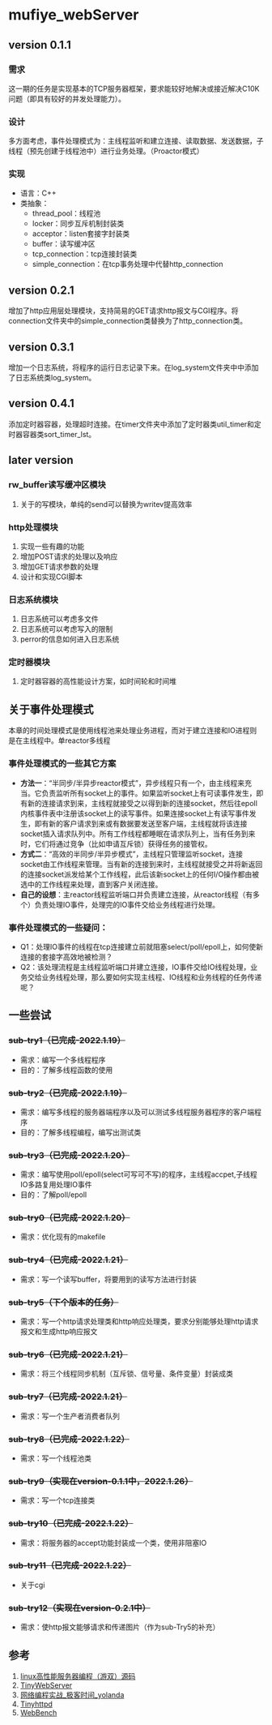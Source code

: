 # mufiye_webServer
## version 0.1.1
### 需求
这一期的任务是实现基本的TCP服务器框架，要求能较好地解决或接近解决C10K问题（即具有较好的并发处理能力）。
### 设计
多方面考虑，事件处理模式为：主线程监听和建立连接、读取数据、发送数据，子线程（预先创建于线程池中）进行业务处理。（Proactor模式）
### 实现
* 语言：C++
* 类抽象：
  * thread_pool：线程池
  * locker：同步互斥机制封装类
  * acceptor：listen套接字封装类
  * buffer：读写缓冲区
  * tcp_connection：tcp连接封装类
  * simple_connection：在tcp事务处理中代替http_connection
## version 0.2.1
增加了http应用层处理模块，支持简易的GET请求http报文与CGI程序。将connection文件夹中的simple_connection类替换为了http_connection类。
## version 0.3.1
增加一个日志系统，将程序的运行日志记录下来。在log_system文件夹中中添加了日志系统类log_system。
## version 0.4.1
添加定时器容器，处理超时连接。在timer文件夹中添加了定时器类util_timer和定时器容器类sort_timer_lst。
## later version
### rw_buffer读写缓冲区模块
1. 关于的写模块，单纯的send可以替换为writev提高效率
### http处理模块
1. 实现一些有趣的功能
2. 增加POST请求的处理以及响应
3. 增加GET请求参数的处理
4. 设计和实现CGI脚本
### 日志系统模块
1. 日志系统可以考虑多文件
2. 日志系统可以考虑写入的限制
3. perror的信息如何进入日志系统
### 定时器模块
1. 定时器容器的高性能设计方案，如时间轮和时间堆
## 关于事件处理模式
本章的时间处理模式是使用线程池来处理业务进程，而对于建立连接和IO进程则是在主线程中。单reactor多线程
### 事件处理模式的一些其它方案
* **方法一**：“半同步/半异步reactor模式”，异步线程只有一个，由主线程来充当。它负责监听所有socket上的事件。如果监听socket上有可读事件发生，即有新的连接请求到来，主线程就接受之以得到新的连接socket，然后往epoll内核事件表中注册该socket上的读写事件。如果连接socket上有读写事件发生，即有新的客户请求到来或有数据要发送至客户端，主线程就将该连接socket插入请求队列中。所有工作线程都睡眠在请求队列上，当有任务到来时，它们将通过竞争（比如申请互斥锁）获得任务的接管权。
* **方式二**：“高效的半同步/半异步模式”，主线程只管理监听socket，连接socket由工作线程来管理。当有新的连接到来时，主线程就接受之并将新返回的连接socket派发给某个工作线程，此后该新socket上的任何I/O操作都由被选中的工作线程来处理，直到客户关闭连接。
* **自己的设想**：主reactor线程监听端口并负责建立连接，从reactor线程（有多个）负责处理IO事件，处理完的IO事件交给业务线程进行处理。
### 事件处理模式的一些疑问：
* Q1：处理IO事件的线程在tcp连接建立前就阻塞select/poll/epoll上，如何使新连接的套接字高效地被检测？
* Q2：该处理流程是主线程监听端口并建立连接，IO事件交给IO线程处理，业务交给业务线程处理，那么要如何实现主线程、IO线程和业务线程的任务传递呢？
## 一些尝试
### ~~sub-try1（已完成-2022.1.19）~~
* 需求：编写一个多线程程序
* 目的：了解多线程函数的使用
### ~~sub-try2（已完成-2022.1.19）~~
* 需求：编写多线程的服务器端程序以及可以测试多线程服务器程序的客户端程序
* 目的：了解多线程编程，编写出测试类
### ~~sub-try3（已完成-2022.1.20）~~
* 需求：编写使用poll/epoll(select可写可不写)的程序，主线程accpet,子线程IO多路复用处理IO事件
* 目的：了解poll/epoll
### ~~sub-try0（已完成-2022.1.20）~~
* 需求：优化现有的makefile
### ~~sub-try4（已完成-2022.1.21）~~
* 需求：写一个读写buffer，将要用到的读写方法进行封装
### ~~sub-try5（下个版本的任务）~~
* 需求：写一个http请求处理类和http响应处理类，要求分别能够处理http请求报文和生成http响应报文
### ~~sub-try6（已完成-2022.1.21）~~
* 需求：将三个线程同步机制（互斥锁、信号量、条件变量）封装成类
### ~~sub-try7（已完成-2022.1.21）~~
* 需求：写一个生产者消费者队列
### ~~sub-try8（已完成-2022.1.22）~~
* 需求：写一个线程池类
### ~~sub-try9（实现在version-0.1.1中，2022.1.26）~~
* 需求：写一个tcp连接类
### ~~sub-try10（已完成-2022.1.22）~~
* 需求：将服务器的accept功能封装成一个类，使用非阻塞IO
### ~~sub-try11（已完成-2022.1.22）~~
* 关于cgi
### ~~sub-try12（实现在version-0.2.1中）~~
* 需求：使http报文能够请求和传递图片（作为sub-Try5的补充）
## 参考
1. [linux高性能服务器编程（游双）源码](https://github.com/luckyhappycat/high_performance_linux_server_programming)
2. [TinyWebServer](https://github.com/qinguoyi/TinyWebServer)
3. [网络编程实战_极客时间_yolanda](https://github.com/froghui/yolanda)
4. [Tinyhttpd](https://github.com/EZLippi/Tinyhttpd)
5. [WebBench](https://github.com/EZLippi/WebBench)

